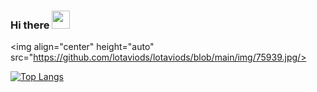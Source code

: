### Hi there <img src="https://github.com/TheDudeThatCode/TheDudeThatCode/blob/master/Assets/Hi.gif" width="29px">
<img align="center" height="auto" src="https://github.com/lotaviods/lotaviods/blob/main/img/75939.jpg/>
<!--
**lotaviods/lotaviods** is a ✨ _special_ ✨ repository because its `README.md` (this file) appears on your GitHub profile.


- 🌱 I’m currently learning PHP and JS
- 💬 Ask me about ...
- 📫 How to reach me: Email: l.otavio9099@gmail.com
-->

[![Top Langs](https://github-readme-stats.vercel.app/api/top-langs/?username=lotaviods&layout=compact)](https://github.com/lotaviods/github-readme-stats)
